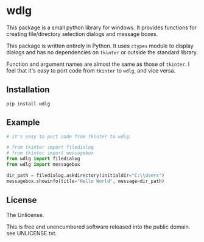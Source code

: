 # wdlg

This package is a small python library for windows.
It provides functions for creating file/directory selection dialogs and message boxes.

This package is written entirely in Python.
It uses `ctypes` module to display dialogs and has no dependencies on `tkinter` or outside the standard library.

Function and argument names are almost the same as those of `tkinter`.
I feel that it's easy to port code from `tkinter` to `wdlg`, and vice versa.

## Installation

```
pip install wdlg
```

## Example

```python
# it's easy to port code from tkinter to wdlg.

# from tkinter import filedialog
# from tkinter import messagebox
from wdlg import filedialog
from wdlg import messagebox

dir_path = filedialog.askdirectory(initialdir="C:\\Users")
messagebox.showinfo(title="Hello World", message=dir_path)
```

## License

The Unlicense.

This is free and unencumbered software released into the public domain.
see UNLICENSE.txt.
